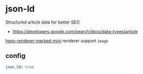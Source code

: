 # json-ld

Structured article data for better SEO
- https://developers.google.com/search/docs/data-types/article

[hexo-renderer-marked-mini](https://github.com/jiangtj-lab/hexo-renderer-marked-mini) renderer support `image`

## config

```yml
json_ld: true
```
